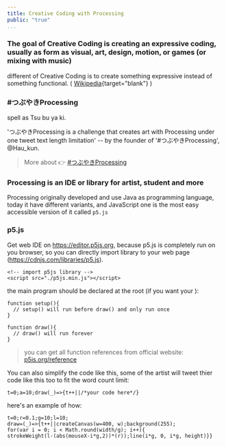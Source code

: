 ```yaml
---
title: Creative Coding with Processing
public: "true"
...
```



### The goal of Creative Coding is creating an expressive coding, usually as form as visual, art, design, motion, or games (or mixing with music)

different of Creative Coding is to create something expressive instead of something functional. ( [Wikipedia](https://en.wikipedia.org/wiki/Creative_coding){target="blank"} )

### #つぶやきProcessing

spell as Tsu bu ya ki.

'つぶやきProcessing is a challenge that creates art with Processing under one tweet text length limitation' -- by the founder of '#つぶやきProcessing', @Hau_kun.

> More about :point_right: [#つぶやきProcessing](https://www.deconbatch.com/2020/01/what-is-processing.html)

### Processing is an IDE or library for artist, student and more

Processing originally developed and use Java as programming language, today it have different variants, and JavaScript one is the most easy accessible version of it called `p5.js`

### p5.js

Get web IDE on https://editor.p5js.org, because p5.js is completely run on you browser, so you can directly import library to your web page (https://cdnjs.com/libraries/p5.js).

```
<!-- import p5js library -->
<script src="./p5js.min.js"></script>
```

the main program should be declared at the root (if you want your ):

```
function setup(){
  // setup() will run before draw() and only run once
}

function draw(){
  // draw() will run forever
}
```

> you can get all function references from official website: [p5js.org/reference](https://p5js.org/reference/)

You can also simplify the code like this, some of the artist will tweet thier code like this too to fit the word count limit:

```
t=0;a=10;draw(_)=>{t++||/*your code here*/}
```

here's an example of how:

```
t=0;r=0.1;g=10;l=10;
draw=(_)=>{t++||createCanvas(w=400, w);background(255);
for(var i = 0; i < Math.round(width/g); i++){
strokeWeight(l-(abs(mouseX-i*g,2))*(r));line(i*g, 0, i*g, height)}}
```
